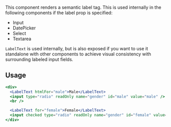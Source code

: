 This component renders a semantic label tag. This is used internally in the following components if the label prop is specified:

- Input
- DatePicker
- Select
- Textarea

`LabelText` is used internally, but is also exposed if you want to use it standalone with other components to achieve visual consistency with surrounding labeled input fields.

## Usage

```jsx
<div>
  <LabelText htmlFor="male">Male</LabelText>
  <input type="radio" readOnly name="gender" id="male" value="male" />
  <br />

  <LabelText for="female">Female</LabelText>
  <input checked type="radio" readOnly name="gender" id="female" value="female" />
</div>
```
